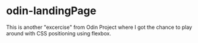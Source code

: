 # odin-landingPage
This is another "excercise" from Odin Project where I got the chance to play around with CSS positioning using flexbox.
